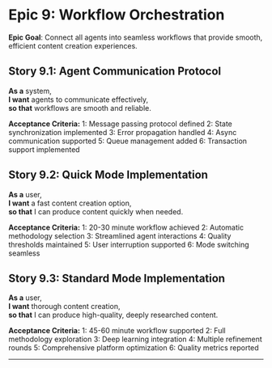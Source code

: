 # **Epic 9: Workflow Orchestration**

**Epic Goal**: Connect all agents into seamless workflows that provide smooth, efficient content creation experiences.

## **Story 9.1: Agent Communication Protocol**
**As a** system,  
**I want** agents to communicate effectively,  
**so that** workflows are smooth and reliable.

**Acceptance Criteria:**
1: Message passing protocol defined
2: State synchronization implemented
3: Error propagation handled
4: Async communication supported
5: Queue management added
6: Transaction support implemented

## **Story 9.2: Quick Mode Implementation**
**As a** user,  
**I want** a fast content creation option,  
**so that** I can produce content quickly when needed.

**Acceptance Criteria:**
1: 20-30 minute workflow achieved
2: Automatic methodology selection
3: Streamlined agent interactions
4: Quality thresholds maintained
5: User interruption supported
6: Mode switching seamless

## **Story 9.3: Standard Mode Implementation**
**As a** user,  
**I want** thorough content creation,  
**so that** I can produce high-quality, deeply researched content.

**Acceptance Criteria:**
1: 45-60 minute workflow supported
2: Full methodology exploration
3: Deep learning integration
4: Multiple refinement rounds
5: Comprehensive platform optimization
6: Quality metrics reported

---

